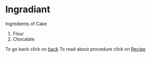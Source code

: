 # Ingradiant

Ingredients of Cake
1. Flour
2. Chocalate

To go back click on [back](https://safiakhanam.github.io/RedvelvetCake/README.md)
To read about procedure click on [Recipe](https://safiakhanam.github.io/RedvelvetCake/recipe.md)
